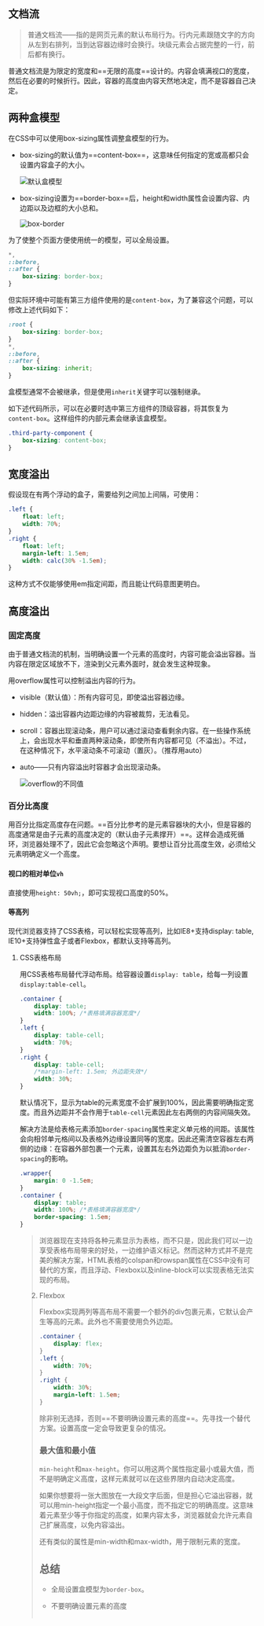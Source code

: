 ## 文档流

> 普通文档流——指的是网页元素的默认布局行为。行内元素跟随文字的方向从左到右排列，当到达容器边缘时会换行。块级元素会占据完整的一行，前后都有换行。

普通文档流是为限定的宽度和==无限的高度==设计的。内容会填满视口的宽度，然后在必要的时候折行。因此，容器的高度由内容天然地决定，而不是容器自己决定。

## 两种盒模型

在CSS中可以使用box-sizing属性调整盒模型的行为。

- box-sizing的默认值为==content-box==，这意味任何指定的宽或高都只会设置内容盒子的大小。

  ![默认盒模型](images/box-content.png)

- box-sizing设置为==border-box==后，height和width属性会设置内容、内边距以及边框的大小总和。

  ![box-border](images/box-border.png)

为了使整个页面方便使用统一的模型，可以全局设置。

```css
*,
::before,
::after {
    box-sizing: border-box;
}
```

但实际环境中可能有第三方组件使用的是`content-box`，为了兼容这个问题，可以修改上述代码如下：

```css
:root {
    box-sizing: border-box;
}
*,
::before,
::after {
    box-sizing: inherit;
}
```

盒模型通常不会被继承，但是使用`inherit`关键字可以强制继承。

如下述代码所示，可以在必要时选中第三方组件的顶级容器，将其恢复为`content-box`。这样组件的内部元素会继承该盒模型。

```css
.third-party-component {
    box-sizing: content-box;
}
```

## 宽度溢出

假设现在有两个浮动的盒子，需要给列之间加上间隔，可使用：

```css
.left {
    float: left;
    width: 70%;
}
.right {
    float: left;
    margin-left: 1.5em;
    width: calc(30% -1.5em);
}
```

这种方式不仅能够使用em指定间距，而且能让代码意图更明白。

## 高度溢出

### 固定高度

由于普通文档流的机制，当明确设置一个元素的高度时，内容可能会溢出容器。当内容在限定区域放不下，渲染到父元素外面时，就会发生这种现象。

用overflow属性可以控制溢出内容的行为。

- visible（默认值）：所有内容可见，即使溢出容器边缘。
-  hidden：溢出容器内边距边缘的内容被裁剪，无法看见。
-  scroll：容器出现滚动条，用户可以通过滚动查看剩余内容。在一些操作系统上，会出现水平和垂直两种滚动条，即使所有内容都可见（不溢出）。不过，在这种情况下，水平滚动条不可滚动（置灰）。（推荐用auto）
-  auto——只有内容溢出时容器才会出现滚动条。

    ![overflow的不同值](images/overflow-test.png)

### 百分比高度

用百分比指定高度存在问题。==百分比参考的是元素容器块的大小，但是容器的高度通常是由子元素的高度决定的（默认由子元素撑开）==。这样会造成死循环，浏览器处理不了，因此它会忽略这个声明。要想让百分比高度生效，必须给父元素明确定义一个高度。

#### 视口的相对单位`vh`

直接使用`height: 50vh;`，即可实现视口高度的50%。

#### 等高列

现代浏览器支持了CSS表格，可以轻松实现等高列，比如IE8+支持display: table, IE10+支持弹性盒子或者Flexbox，都默认支持等高列。

1. CSS表格布局

   用CSS表格布局替代浮动布局。给容器设置`display: table`，给每一列设置`display:table-cell`。

   ```css
   .container {
       display: table;
       width: 100%; /*表格填满容器宽度*/
   }
   .left {
       display: table-cell;
       width: 70%;
   }
   .right {
       display: table-cell;
       /*margin-left: 1.5em; 外边距失效*/
       width: 30%;
   }
   ```

   默认情况下，显示为table的元素宽度不会扩展到100%，因此需要明确指定宽度。而且外边距并不会作用于`table-cell`元素因此左右两侧的内容间隔失效。

   解决方法是给表格元素添加`border-spacing`属性来定义单元格的间距。该属性会向相邻单元格间以及表格外边缘设置同等的宽度。因此还需清空容器左右两侧的边缘：在容器外部包裹一个元素，设置其左右外边距负为以抵消`border-spacing`的影响。

   ```css
   .wrapper{
       margin: 0 -1.5em;
   }
   .container {
       display: table;
       width: 100%; /*表格填满容器宽度*/
       border-spacing: 1.5em;
   }
   ```

   > 浏览器现在支持将各种元素显示为表格，而不只是<table>，因此我们可以一边享受表格布局带来的好处，一边维护语义标记。然而这种方式并不是完美的解决方案，HTML表格的colspan和rowspan属性在CSS中没有可替代的方案，而且浮动、Flexbox以及inline-block可以实现表格无法实现的布局。

   

2. Flexbox

   Flexbox实现两列等高布局不需要一个额外的div包裹元素，它默认会产生等高的元素。此外也不需要使用负外边距。

   ```css
   .container {
       display: flex;
   }
   .left {
       width: 70%;
   }
   .right {
       width: 30%;
       margin-left: 1.5em;
   }
   ```

   除非别无选择，否则==不要明确设置元素的高度==。先寻找一个替代方案。设置高度一定会导致更复杂的情况。

### 最大值和最小值

`min-height`和`max-height`。你可以用这两个属性指定最小或最大值，而不是明确定义高度，这样元素就可以在这些界限内自动决定高度。

如果你想要将一张大图放在一大段文字后面，但是担心它溢出容器，就可以用min-height指定一个最小高度，而不指定它的明确高度。这意味着元素至少等于你指定的高度，如果内容太多，浏览器就会允许元素自己扩展高度，以免内容溢出。

还有类似的属性是min-width和max-width，用于限制元素的宽度。

## 总结

- 全局设置盒模型为`border-box`。

- 不要明确设置元素的高度